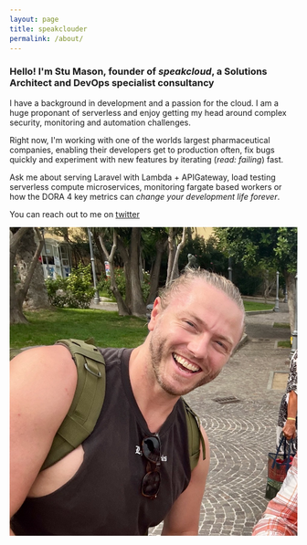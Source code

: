 ```yaml
---
layout: page
title: speakclouder
permalink: /about/
---
```


### Hello! I'm Stu Mason, founder of _speakcloud_, a Solutions Architect and DevOps specialist consultancy

I have a background in development and a passion for the cloud. I am a huge proponant of serverless and enjoy getting my head around complex security, monitoring and automation challenges.

Right now, I'm working with one of the worlds largest pharmaceutical companies, enabling their developers get to production often, fix bugs quickly and experiment with new features by iterating (_read: failing_) fast.

Ask me about serving Laravel with Lambda + APIGateway, load testing serverless compute microservices, monitoring fargate based workers or how the DORA 4 key metrics can _change your development life forever_.

You can reach out to me on [twitter](https://twitter.com/speakclouder)

![Stu Mason, DevOps & Solutions Architect Professional](/assets/img/profile.jpeg "Hello!")
